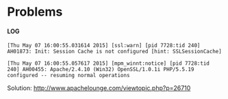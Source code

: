 # Problems

#### LOG

```
[Thu May 07 16:00:55.031614 2015] [ssl:warn] [pid 7728:tid 240] AH01873: Init: Session Cache is not configured [hint: SSLSessionCache]

[Thu May 07 16:00:55.057617 2015] [mpm_winnt:notice] [pid 7728:tid 240] AH00455: Apache/2.4.10 (Win32) OpenSSL/1.0.1i PHP/5.5.19 configured -- resuming normal operations
```

Solution: http://www.apachelounge.com/viewtopic.php?p=26710
